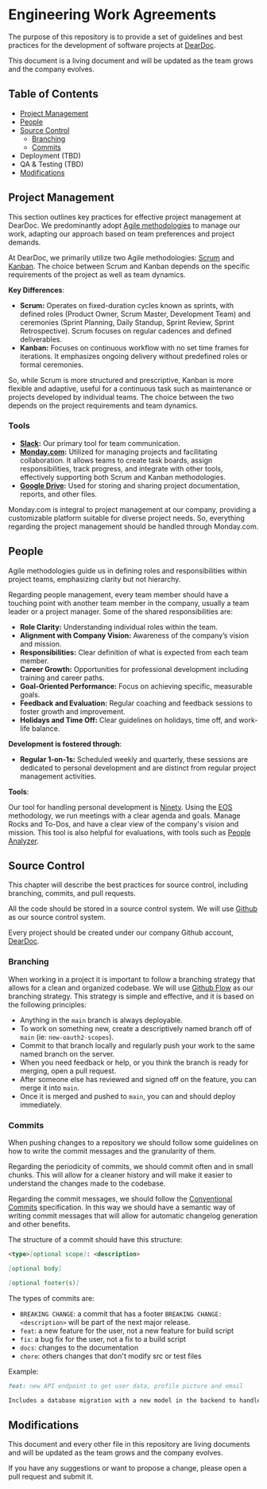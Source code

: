 # Engineering Work Agreements

The purpose of this repository is to provide a set of guidelines and best practices for the development of software projects at [DearDoc](https://getdeardoc.com/).

This document is a living document and will be updated as the team grows and the company evolves.

## Table of Contents

- [Project Management](#project-management)
- [People](#people)
- [Source Control](#source-control)
  - [Branching](#branching)
  - [Commits](#commits)
- Deployment (TBD)
- QA & Testing (TBD)
- [Modifications](#modifications)

## Project Management

This section outlines key practices for effective project management at DearDoc. We predominantly adopt [Agile methodologies](https://agilemanifesto.org/) to manage our work, adapting our approach based on team preferences and project demands.

At DearDoc, we primarily utilize two Agile methodologies: [Scrum](https://www.scrum.org/) and [Kanban](https://www.atlassian.com/agile/kanban). The choice between Scrum and Kanban depends on the specific requirements of the project as well as team dynamics.

**Key Differences**:

- **Scrum:** Operates on fixed-duration cycles known as sprints, with defined roles (Product Owner, Scrum Master, Development Team) and ceremonies (Sprint Planning, Daily Standup, Sprint Review, Sprint Retrospective). Scrum focuses on regular cadences and defined deliverables.
- **Kanban:** Focuses on continuous workflow with no set time frames for iterations. It emphasizes ongoing delivery without predefined roles or formal ceremonies.

So, while Scrum is more structured and prescriptive, Kanban is more flexible and adaptive, useful for a continuous task such as maintenance or projects developed by individual teams. The choice between the two depends on the project requirements and team dynamics.

### Tools

- **[Slack](https://slack.com/):** Our primary tool for team communication.
- **[Monday.com](https://monday.com/):** Utilized for managing projects and facilitating collaboration. It allows teams to create task boards, assign responsibilities, track progress, and integrate with other tools, effectively supporting both Scrum and Kanban methodologies.
- **[Google Drive](https://drive.google.com/):** Used for storing and sharing project documentation, reports, and other files.

Monday.com is integral to project management at our company, providing a customizable platform suitable for diverse project needs. So, everything regarding the project management should be handled through Monday.com.

## People

Agile methodologies guide us in defining roles and responsibilities within project teams, emphasizing clarity but not hierarchy.

Regarding people management, every team member should have a touching point with another team member in the company, usually a team leader or a project manager. Some of the shared responsibilities are:

- **Role Clarity:** Understanding individual roles within the team.
- **Alignment with Company Vision:** Awareness of the company’s vision and mission.
- **Responsibilities:** Clear definition of what is expected from each team member.
- **Career Growth:** Opportunities for professional development including training and career paths.
- **Goal-Oriented Performance:** Focus on achieving specific, measurable goals.
- **Feedback and Evaluation:** Regular coaching and feedback sessions to foster growth and improvement.
- **Holidays and Time Off:** Clear guidelines on holidays, time off, and work-life balance.

**Development is fostered through**:

- **Regular 1-on-1s:** Scheduled weekly and quarterly, these sessions are dedicated to personal development and are distinct from regular project management activities.

**Tools**:

Our tool for handling personal development is [Ninety](https://www.ninety.io/). Using the [EOS](https://www.eosworldwide.com/) methodology, we run meetings with a clear agenda and goals. Manage Rocks and To-Dos, and have a clear view of the company's vision and mission. This tool is also helpful for evaluations, with tools such as [People Analyzer](https://www.eosworldwide.com/people).

## Source Control

This chapter will describe the best practices for source control, including branching, commits, and pull requests.

All the code should be stored in a source control system. We will use [Github](github.com) as our source control system.

Every project should be created under our company Github account, [DearDoc](https://github.com/DearDoc-Development).

### Branching

When working in a project it is important to follow a branching strategy that allows for a clean and organized codebase.
We will use [Github Flow](https://githubflow.github.io/) as our branching strategy. This strategy is simple and effective, and it is based on the following principles:

- Anything in the `main` branch is always deployable.
- To work on something new, create a descriptively named branch off of `main` (ie: `new-oauth2-scopes`).
- Commit to that branch locally and regularly push your work to the same named branch on the server.
- When you need feedback or help, or you think the branch is ready for merging, open a pull request.
- After someone else has reviewed and signed off on the feature, you can merge it into `main`.
- Once it is merged and pushed to `main`, you can and should deploy immediately.

### Commits

When pushing changes to a repository we should follow some guidelines on how to write the commit messages and the granularity of them.

Regarding the periodicity of commits, we should commit often and in small chunks. This will allow for a cleaner history and will make it easier to understand the changes made to the codebase.

Regarding the commit messages, we should follow the [Conventional Commits](https://www.conventionalcommits.org/en/v1.0.0/) specification. In this way we should have a semantic way of writing commit messages that will allow for automatic changelog generation and other benefits.

The structure of a commit should have this structure:

```md
<type>[optional scope]: <description>

[optional body]

[optional footer(s)]
```

The types of commits are:

- `BREAKING CHANGE`: a commit that has a footer `BREAKING CHANGE: <description>` will be part of the next major release.
- `feat`: a new feature for the user, not a new feature for build script
- `fix`: a bug fix for the user, not a fix to a build script
- `docs`: changes to the documentation
- `chore`: others changes that don't modify src or test files

Example:

```md
feat: new API endpoint to get user data, profile picture and email

Includes a database migration with a new model in the backend to handle the user data and a new endpoint to get the user data, profile picture and email.
```

## Modifications

This document and every other file in this repository are living documents and will be updated as the team grows and the company evolves.

If you have any suggestions or want to propose a change, please open a pull request and submit it.
